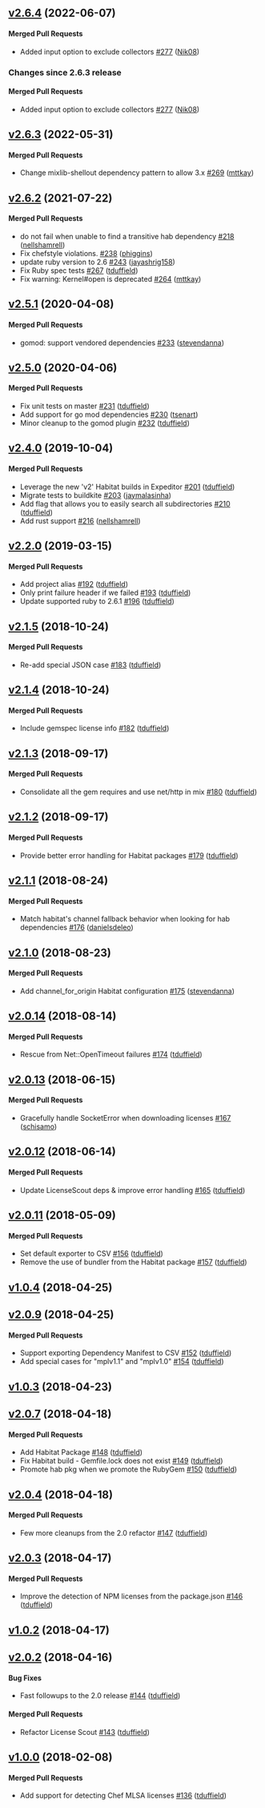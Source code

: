 <!-- usage documentation: http://expeditor-docs.es.chef.io/configuration/changelog/ -->

<!-- latest_release 2.6.4 -->
## [v2.6.4](https://github.com/chef/license_scout/tree/v2.6.4) (2022-06-07)

#### Merged Pull Requests
- Added input option to exclude collectors [#277](https://github.com/chef/license_scout/pull/277) ([Nik08](https://github.com/Nik08))
<!-- latest_release -->

<!-- release_rollup since=2.6.3 -->
### Changes since 2.6.3 release

#### Merged Pull Requests
- Added input option to exclude collectors [#277](https://github.com/chef/license_scout/pull/277) ([Nik08](https://github.com/Nik08)) <!-- 2.6.4 -->
<!-- release_rollup -->

<!-- latest_stable_release -->
## [v2.6.3](https://github.com/chef/license_scout/tree/v2.6.3) (2022-05-31)

#### Merged Pull Requests
- Change mixlib-shellout dependency pattern to allow 3.x [#269](https://github.com/chef/license_scout/pull/269) ([mttkay](https://github.com/mttkay))
<!-- latest_stable_release -->

## [v2.6.2](https://github.com/chef/license_scout/tree/v2.6.2) (2021-07-22)

#### Merged Pull Requests
- do not fail when unable to find a transitive hab dependency [#218](https://github.com/chef/license_scout/pull/218) ([nellshamrell](https://github.com/nellshamrell))
- Fix chefstyle violations. [#238](https://github.com/chef/license_scout/pull/238) ([phiggins](https://github.com/phiggins))
- update ruby version to 2.6 [#243](https://github.com/chef/license_scout/pull/243) ([jayashrig158](https://github.com/jayashrig158))
- Fix Ruby spec tests [#267](https://github.com/chef/license_scout/pull/267) ([tduffield](https://github.com/tduffield))
- Fix warning: Kernel#open is deprecated [#264](https://github.com/chef/license_scout/pull/264) ([mttkay](https://github.com/mttkay))

## [v2.5.1](https://github.com/chef/license_scout/tree/v2.5.1) (2020-04-08)

#### Merged Pull Requests
- gomod: support vendored dependencies [#233](https://github.com/chef/license_scout/pull/233) ([stevendanna](https://github.com/stevendanna))

## [v2.5.0](https://github.com/chef/license_scout/tree/v2.5.0) (2020-04-06)

#### Merged Pull Requests
- Fix unit tests on master [#231](https://github.com/chef/license_scout/pull/231) ([tduffield](https://github.com/tduffield))
- Add support for go mod dependencies [#230](https://github.com/chef/license_scout/pull/230) ([tsenart](https://github.com/tsenart))
- Minor cleanup to the gomod plugin [#232](https://github.com/chef/license_scout/pull/232) ([tduffield](https://github.com/tduffield))

## [v2.4.0](https://github.com/chef/license_scout/tree/v2.4.0) (2019-10-04)

#### Merged Pull Requests
- Leverage the new &#39;v2&#39; Habitat builds in Expeditor [#201](https://github.com/chef/license_scout/pull/201) ([tduffield](https://github.com/tduffield))
- Migrate tests to buildkite [#203](https://github.com/chef/license_scout/pull/203) ([jaymalasinha](https://github.com/jaymalasinha))
- Add flag that allows you to easily search all subdirectories [#210](https://github.com/chef/license_scout/pull/210) ([tduffield](https://github.com/tduffield))
- Add rust support [#216](https://github.com/chef/license_scout/pull/216) ([nellshamrell](https://github.com/nellshamrell))

## [v2.2.0](https://github.com/chef/license_scout/tree/v2.2.0) (2019-03-15)

#### Merged Pull Requests
- Add project alias [#192](https://github.com/chef/license_scout/pull/192) ([tduffield](https://github.com/tduffield))
- Only print failure header if we failed [#193](https://github.com/chef/license_scout/pull/193) ([tduffield](https://github.com/tduffield))
- Update supported ruby to 2.6.1 [#196](https://github.com/chef/license_scout/pull/196) ([tduffield](https://github.com/tduffield))

## [v2.1.5](https://github.com/chef/license_scout/tree/v2.1.5) (2018-10-24)

#### Merged Pull Requests
- Re-add special JSON case [#183](https://github.com/chef/license_scout/pull/183) ([tduffield](https://github.com/tduffield))

## [v2.1.4](https://github.com/chef/license_scout/tree/v2.1.4) (2018-10-24)

#### Merged Pull Requests
- Include gemspec license info [#182](https://github.com/chef/license_scout/pull/182) ([tduffield](https://github.com/tduffield))

## [v2.1.3](https://github.com/chef/license_scout/tree/v2.1.3) (2018-09-17)

#### Merged Pull Requests
- Consolidate all the gem requires and use net/http in mix [#180](https://github.com/chef/license_scout/pull/180) ([tduffield](https://github.com/tduffield))

## [v2.1.2](https://github.com/chef/license_scout/tree/v2.1.2) (2018-09-17)

#### Merged Pull Requests
- Provide better error handling for Habitat packages [#179](https://github.com/chef/license_scout/pull/179) ([tduffield](https://github.com/tduffield))

## [v2.1.1](https://github.com/chef/license_scout/tree/v2.1.1) (2018-08-24)

#### Merged Pull Requests
- Match habitat&#39;s channel fallback behavior when looking for hab dependencies [#176](https://github.com/chef/license_scout/pull/176) ([danielsdeleo](https://github.com/danielsdeleo))

## [v2.1.0](https://github.com/chef/license_scout/tree/v2.1.0) (2018-08-23)

#### Merged Pull Requests
- Add channel_for_origin Habitat configuration [#175](https://github.com/chef/license_scout/pull/175) ([stevendanna](https://github.com/stevendanna))

## [v2.0.14](https://github.com/chef/license_scout/tree/v2.0.14) (2018-08-14)

#### Merged Pull Requests
- Rescue from Net::OpenTimeout failures [#174](https://github.com/chef/license_scout/pull/174) ([tduffield](https://github.com/tduffield))

## [v2.0.13](https://github.com/chef/license_scout/tree/v2.0.13) (2018-06-15)

#### Merged Pull Requests
- Gracefully handle SocketError when downloading licenses [#167](https://github.com/chef/license_scout/pull/167) ([schisamo](https://github.com/schisamo))

## [v2.0.12](https://github.com/chef/license_scout/tree/v2.0.12) (2018-06-14)

#### Merged Pull Requests
- Update LicenseScout deps &amp; improve error handling [#165](https://github.com/chef/license_scout/pull/165) ([tduffield](https://github.com/tduffield))

## [v2.0.11](https://github.com/chef/license_scout/tree/v2.0.11) (2018-05-09)

#### Merged Pull Requests
- Set default exporter to CSV [#156](https://github.com/chef/license_scout/pull/156) ([tduffield](https://github.com/tduffield))
- Remove the use of bundler from the Habitat package [#157](https://github.com/chef/license_scout/pull/157) ([tduffield](https://github.com/tduffield))

## [v1.0.4](https://github.com/chef/license_scout/tree/v1.0.4) (2018-04-25)

## [v2.0.9](https://github.com/chef/license_scout/tree/v2.0.9) (2018-04-25)

#### Merged Pull Requests
- Support exporting Dependency Manifest to CSV [#152](https://github.com/chef/license_scout/pull/152) ([tduffield](https://github.com/tduffield))
- Add special cases for &quot;mplv1.1&quot; and &quot;mplv1.0&quot; [#154](https://github.com/chef/license_scout/pull/154) ([tduffield](https://github.com/tduffield))

## [v1.0.3](https://github.com/chef/license_scout/tree/v1.0.3) (2018-04-23)

## [v2.0.7](https://github.com/chef/license_scout/tree/v2.0.7) (2018-04-18)

#### Merged Pull Requests
- Add Habitat Package [#148](https://github.com/chef/license_scout/pull/148) ([tduffield](https://github.com/tduffield))
- Fix Habitat build - Gemfile.lock does not exist [#149](https://github.com/chef/license_scout/pull/149) ([tduffield](https://github.com/tduffield))
- Promote hab pkg when we promote the RubyGem [#150](https://github.com/chef/license_scout/pull/150) ([tduffield](https://github.com/tduffield))

## [v2.0.4](https://github.com/chef/license_scout/tree/v2.0.4) (2018-04-18)

#### Merged Pull Requests
- Few more cleanups from the 2.0 refactor [#147](https://github.com/chef/license_scout/pull/147) ([tduffield](https://github.com/tduffield))

## [v2.0.3](https://github.com/chef/license_scout/tree/v2.0.3) (2018-04-17)

#### Merged Pull Requests
- Improve the detection of NPM licenses from the package.json [#146](https://github.com/chef/license_scout/pull/146) ([tduffield](https://github.com/tduffield))

## [v1.0.2](https://github.com/chef/license_scout/tree/v1.0.2) (2018-04-17)

## [v2.0.2](https://github.com/chef/license_scout/tree/v2.0.2) (2018-04-16)

#### Bug Fixes
- Fast followups to the 2.0 release [#144](https://github.com/chef/license_scout/pull/144) ([tduffield](https://github.com/tduffield))

#### Merged Pull Requests
- Refactor License Scout [#143](https://github.com/chef/license_scout/pull/143) ([tduffield](https://github.com/tduffield))

## [v1.0.0](https://github.com/chef/license_scout/tree/v1.0.0) (2018-02-08)

#### Merged Pull Requests
- Add support for detecting Chef MLSA licenses [#136](https://github.com/chef/license_scout/pull/136) ([tduffield](https://github.com/tduffield))